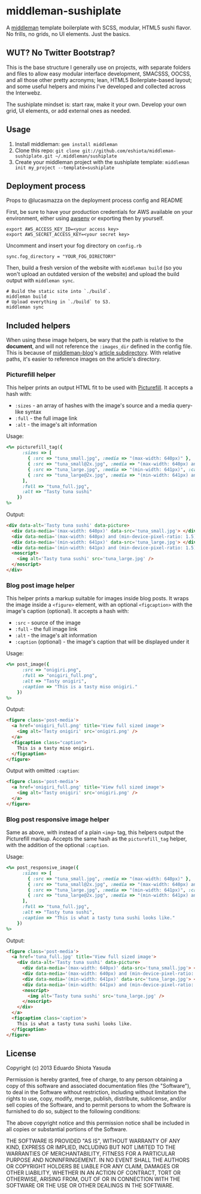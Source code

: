 # middleman-sushiplate

A [middleman](http://middlemanapp.com/) template boilerplate with SCSS,
modular, HTML5 sushi flavor. No frills, no grids, no UI elements. Just the basics.

## WUT? No Twitter Bootstrap?

This is the base structure I generally use on projects, with separate folders
and files to allow easy modular interface development, SMACSSS, OOCSS, and all
those other pretty acronyms; lean, HTML5 Boilerplate-based layout; and some
useful helpers and mixins I've developed and collected across the Interwebz.

The sushiplate mindset is: start raw, make it your own. Develop your own grid,
UI elements, or add external ones as needed.

## Usage

1. Install middleman: `gem install middleman`
2. Clone this repo: `git clone git://github.com/eshiota/middleman-sushiplate.git ~/.middleman/sushiplate`
3. Create your middleman project with the sushiplate template: `middleman init my_project --template=sushiplate`

## Deployment process

Props to @lucasmazza on the deployment process config and README

First, be sure to have your production credentials for AWS available
on your environment, either using [awsenv](https://github.com/mv/awsenv)
or exporting then by yourself.

```
export AWS_ACCESS_KEY_ID=<your access key>
export AWS_SECRET_ACCESS_KEY=<your secret key>
```

Uncomment and insert your fog directory on `config.rb`

```
sync.fog_directory = "YOUR_FOG_DIRECTORY"
```

Then, build a fresh version of the website with `middleman build`
(so you won't upload an outdated version of the website) and upload
the build output with `middleman sync`.

```
# Build the static site into `./build`.
middleman build
# Upload everything in `./build` to S3.
middleman sync
```

## Included helpers

When using these image helpers, be wary that the path is relative to the
**document**, and will not reference the `:images_dir` defined in the config
file. This is because of [middleman-blog](https://github.com/middleman/middleman-blog/)'s
[article subdirectory](http://middlemanapp.com/blogging/#toc_11). With relative
paths, it's easier to reference images on the article's directory.

### Picturefill helper

This helper prints an output HTML fit to be used with [Picturefill](https://github.com/scottjehl/picturefill). It accepts a hash with:

* `:sizes` - an array of hashes with the image's source and a media query-like syntax
* `:full` - the full image link
* `:alt` - the image's alt information

Usage:

```ruby
<%= picturefill_tag({
      :sizes => [
        { :src => "tuna_small.jpg", :media => "(max-width: 640px)" },
        { :src => "tuna_small@2x.jpg", :media => "(max-width: 640px) and (min-device-pixel-ratio: 1.5)" },
        { :src => "tuna_large.jpg", :media => "(min-width: 641px)", :canonical => true },
        { :src => "tuna_large@2x.jpg", :media => "(min-width: 641px) and (min-device-pixel-ratio: 1.5)" }
      ],
      :full => "tuna_full.jpg",
      :alt => "Tasty tuna sushi"
    })
%>
```

Output:

```html
<div data-alt='Tasty tuna sushi' data-picture>
  <div data-media='(max-width: 640px)' data-src='tuna_small.jpg'> </div>
  <div data-media='(max-width: 640px) and (min-device-pixel-ratio: 1.5)' data-src='tuna_small@2x.jpg'> </div>
  <div data-media='(min-width: 641px)' data-src='tuna_large.jpg'> </div>
  <div data-media='(min-width: 641px) and (min-device-pixel-ratio: 1.5)' data-src='tuna_large@2x.jpg'> </div>
  <noscript>
    <img alt='Tasty tuna sushi' src='tuna_large.jpg' />
  </noscript>
</div>
```

### Blog post image helper

This helper prints a markup suitable for images inside blog posts. It wraps
the image inside a `<figure>` element, with an optional `<figcaption>` with
the image's caption (optional). It accepts a hash with:

* `:src` - source of the image
* `:full` - the full image link
* `:alt` - the image's alt information
* `:caption` (optional) - the image's caption that will be displayed
  under it

Usage:

```ruby
<%= post_image({
      :src => "onigiri.png",
      :full => "onigiri_full.png",
      :alt => "Tasty onigiri",
      :caption => "This is a tasty miso onigiri."
    })
%>
```

Output:

```html
<figure class='post-media'>
  <a href='onigiri_full.png' title='View full sized image'>
    <img alt='Tasty onigiri' src='onigiri.png' />
  </a>
  <figcaption class="caption">
    This is a tasty miso onigiri.
  </figcaption>
</figure>
```

Output with omitted `:caption`:

```html
<figure class='post-media'>
  <a href='onigiri_full.png' title='View full sized image'>
    <img alt='Tasty onigiri' src='onigiri.png' />
  </a>
</figure>
```

### Blog post responsive image helper

Same as above, with instead of a plain `<img>` tag, this helpers output the
Picturefill markup. Accepts the same hash as the `picturefill_tag` helper, with
the addition of the optional `:caption`.

Usage:

```ruby
<%= post_responsive_image({
      :sizes => [
        { :src => "tuna_small.jpg", :media => "(max-width: 640px)" },
        { :src => "tuna_small@2x.jpg", :media => "(max-width: 640px) and (min-device-pixel-ratio: 1.5)" },
        { :src => "tuna_large.jpg", :media => "(min-width: 641px)", :canonical => true },
        { :src => "tuna_large@2x.jpg", :media => "(min-width: 641px) and (min-device-pixel-ratio: 1.5)" }
      ],
      :full => "tuna_full.jpg",
      :alt => "Tasty tuna sushi",
      :caption => "This is what a tasty tuna sushi looks like."
    })
%>
```

Output:

```html
<figure class='post-media'>
  <a href='tuna_full.jpg' title='View full sized image'>
    <div data-alt='Tasty tuna sushi' data-picture>
      <div data-media='(max-width: 640px)' data-src='tuna_small.jpg'> </div>
      <div data-media='(max-width: 640px) and (min-device-pixel-ratio: 1.5)' data-src='tuna_small@2x.jpg'> </div>
      <div data-media='(min-width: 641px)' data-src='tuna_large.jpg'> </div>
      <div data-media='(min-width: 641px) and (min-device-pixel-ratio: 1.5)' data-src='tuna_large@2x.jpg'> </div>
      <noscript>
        <img alt='Tasty tuna sushi' src='tuna_large.jpg' />
      </noscript>
    </div>
  </a>
  <figcaption class='caption'>
    This is what a tasty tuna sushi looks like.
  </figcaption>
</figure>
```

## License

Copyright (c) 2013 Eduardo Shiota Yasuda

Permission is hereby granted, free of charge, to any person obtaining a copy of this software and associated documentation files (the "Software"), to deal in the Software without restriction, including without limitation the rights to use, copy, modify, merge, publish, distribute, sublicense, and/or sell copies of the Software, and to permit persons to whom the Software is furnished to do so, subject to the following conditions:

The above copyright notice and this permission notice shall be included in all copies or substantial portions of the Software.

THE SOFTWARE IS PROVIDED "AS IS", WITHOUT WARRANTY OF ANY KIND, EXPRESS OR IMPLIED, INCLUDING BUT NOT LIMITED TO THE WARRANTIES OF MERCHANTABILITY, FITNESS FOR A PARTICULAR PURPOSE AND NONINFRINGEMENT. IN NO EVENT SHALL THE AUTHORS OR COPYRIGHT HOLDERS BE LIABLE FOR ANY CLAIM, DAMAGES OR OTHER LIABILITY, WHETHER IN AN ACTION OF CONTRACT, TORT OR OTHERWISE, ARISING FROM, OUT OF OR IN CONNECTION WITH THE SOFTWARE OR THE USE OR OTHER DEALINGS IN THE SOFTWARE.
